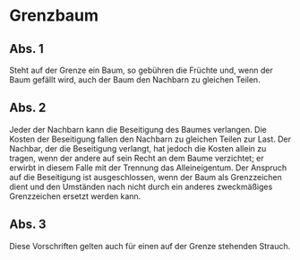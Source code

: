 # Grenzbaum



## Abs. 1

 Steht auf der Grenze ein Baum, so gebühren die Früchte und, wenn der Baum gefällt wird, auch der Baum den Nachbarn zu gleichen Teilen.

## Abs. 2

 Jeder der Nachbarn kann die Beseitigung des Baumes verlangen. Die Kosten der Beseitigung fallen den Nachbarn zu gleichen Teilen zur Last. Der Nachbar, der die Beseitigung verlangt, hat jedoch die Kosten allein zu tragen, wenn der andere auf sein Recht an dem Baume verzichtet; er erwirbt in diesem Falle mit der Trennung das Alleineigentum. Der Anspruch auf die Beseitigung ist ausgeschlossen, wenn der Baum als Grenzzeichen dient und den Umständen nach nicht durch ein anderes zweckmäßiges Grenzzeichen ersetzt werden kann.

## Abs. 3

 Diese Vorschriften gelten auch für einen auf der Grenze stehenden Strauch. 

